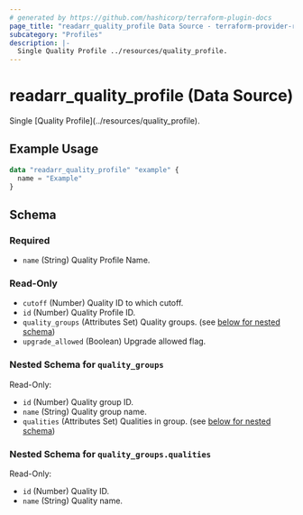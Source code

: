 ```yaml
---
# generated by https://github.com/hashicorp/terraform-plugin-docs
page_title: "readarr_quality_profile Data Source - terraform-provider-readarr"
subcategory: "Profiles"
description: |-
  Single Quality Profile ../resources/quality_profile.
---
```


# readarr_quality_profile (Data Source)

<!-- subcategory:Profiles -->Single [Quality Profile](../resources/quality_profile).

## Example Usage

```terraform
data "readarr_quality_profile" "example" {
  name = "Example"
}
```

<!-- schema generated by tfplugindocs -->
## Schema

### Required

- `name` (String) Quality Profile Name.

### Read-Only

- `cutoff` (Number) Quality ID to which cutoff.
- `id` (Number) Quality Profile ID.
- `quality_groups` (Attributes Set) Quality groups. (see [below for nested schema](#nestedatt--quality_groups))
- `upgrade_allowed` (Boolean) Upgrade allowed flag.

<a id="nestedatt--quality_groups"></a>
### Nested Schema for `quality_groups`

Read-Only:

- `id` (Number) Quality group ID.
- `name` (String) Quality group name.
- `qualities` (Attributes Set) Qualities in group. (see [below for nested schema](#nestedatt--quality_groups--qualities))

<a id="nestedatt--quality_groups--qualities"></a>
### Nested Schema for `quality_groups.qualities`

Read-Only:

- `id` (Number) Quality ID.
- `name` (String) Quality name.


